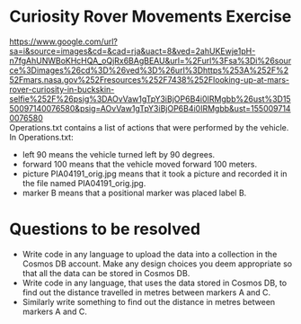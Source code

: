 # Curiosity Rover Movements Exercise

 https://www.google.com/url?sa=i&source=images&cd=&cad=rja&uact=8&ved=2ahUKEwje1pH-n7fgAhUNWBoKHcHQA_oQjRx6BAgBEAU&url=%2Furl%3Fsa%3Di%26source%3Dimages%26cd%3D%26ved%3D%26url%3Dhttps%253A%252F%252Fmars.nasa.gov%252Fresources%252F7438%252Flooking-up-at-mars-rover-curiosity-in-buckskin-selfie%252F%26psig%3DAOvVaw1gTpY3iBjOP6B4i0IRMgbb%26ust%3D1550097140076580&psig=AOvVaw1gTpY3iBjOP6B4i0IRMgbb&ust=1550097140076580<br>
Operations.txt contains a list of actions that were performed by the vehicle.<br>
In Operations.txt:<br>
* left 90 means the vehicle turned left by 90 degrees.<br>
* forward 100 means that the vehicle moved forward 100 meters.<br>
* picture PIA04191_orig.jpg means that it took a picture and recorded it in the file named PIA04191_orig.jpg.<br>
* marker B means that a positional marker was placed label B.<br>
# Questions to be resolved
* Write code in any language to upload the data into a collection in the Cosmos DB account.  Make any design choices you deem appropriate so that all the data can be stored in Cosmos DB.<br>
* Write code in any language, that uses the data stored in Cosmos DB, to find out the distance travelled in metres between markers A and C.<br>
* Similarly write something to find out the distance in metres between markers A and C.<br>
